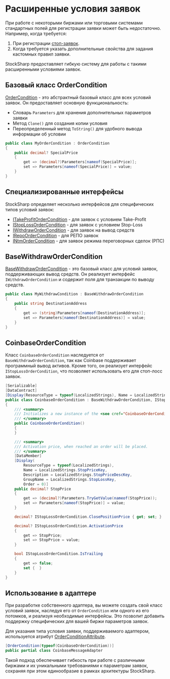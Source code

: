 # Расширенные условия заявок

При работе с некоторыми биржами или торговыми системами стандартных полей для регистрации заявки может быть недостаточно. Например, когда требуется:

1. При регистрации [стоп-заявок](../../orders_management/create_new_stop_order.md).
2. Когда требуется указать дополнительные свойства для задания кастомных правил заявки.

StockSharp предоставляет гибкую систему для работы с такими расширенными условиями заявок.

## Базовый класс OrderCondition

[OrderCondition](xref:StockSharp.Messages.OrderCondition) - это абстрактный базовый класс для всех условий заявок. Он предоставляет основную функциональность:

- Словарь `Parameters` для хранения дополнительных параметров заявки
- Метод `Clone()` для создания копии условия
- Переопределенный метод `ToString()` для удобного вывода информации об условии

```cs
public class MyOrderCondition : OrderCondition
{
	public decimal? SpecialPrice
	{
		get => (decimal?)Parameters[nameof(SpecialPrice)];
		set => Parameters[nameof(SpecialPrice)] = value;
	}
}
```

## Специализированные интерфейсы

StockSharp определяет несколько интерфейсов для специфических типов условий заявок:

- [ITakeProfitOrderCondition](xref:StockSharp.Messages.ITakeProfitOrderCondition) - для заявок с условием Take-Profit
- [IStopLossOrderCondition](xref:StockSharp.Messages.IStopLossOrderCondition) - для заявок с условием Stop-Loss
- [IWithdrawOrderCondition](xref:StockSharp.Messages.IWithdrawOrderCondition) - для заявок на вывод средств
- [IRepoOrderCondition](xref:StockSharp.Messages.IRepoOrderCondition) - для РЕПО заявок
- [INtmOrderCondition](xref:StockSharp.Messages.INtmOrderCondition) - для заявок режима переговорных сделок (РПС)

## BaseWithdrawOrderCondition

[BaseWithdrawOrderCondition](xref:StockSharp.Messages.BaseWithdrawOrderCondition) - это базовый класс для условий заявок, поддерживающих вывод средств. Он реализует интерфейс `IWithdrawOrderCondition` и содержит поля для транзакции по выводу средств.

```cs
public class MyWithdrawCondition : BaseWithdrawOrderCondition
{
	public string DestinationAddress
	{
		get => (string)Parameters[nameof(DestinationAddress)];
		set => Parameters[nameof(DestinationAddress)] = value;
	}
}
```

## CoinbaseOrderCondition

Класс `CoinbaseOrderCondition` наследуется от `BaseWithdrawOrderCondition`, так как Coinbase поддерживает программный вывод активов. Кроме того, он реализует интерфейс `IStopLossOrderCondition`, что позволяет использовать его для стоп-лосс заявок.

```cs
[Serializable]
[DataContract]
[Display(ResourceType = typeof(LocalizedStrings), Name = LocalizedStrings.CoinbaseKey)]
public class CoinbaseOrderCondition : BaseWithdrawOrderCondition, IStopLossOrderCondition
{
	/// <summary>
	/// Initializes a new instance of the <see cref="CoinbaseOrderCondition"/>.
	/// </summary>
	public CoinbaseOrderCondition()
	{
	}

	/// <summary>
	/// Activation price, when reached an order will be placed.
	/// </summary>
	[DataMember]
	[Display(
		ResourceType = typeof(LocalizedStrings),
		Name = LocalizedStrings.StopPriceKey,
		Description = LocalizedStrings.StopPriceDescKey,
		GroupName = LocalizedStrings.StopLossKey,
		Order = 0)]
	public decimal? StopPrice
	{
		get => (decimal?)Parameters.TryGetValue(nameof(StopPrice));
		set => Parameters[nameof(StopPrice)] = value;
	}

	decimal? IStopLossOrderCondition.ClosePositionPrice { get; set; }

	decimal? IStopLossOrderCondition.ActivationPrice
	{
		get => StopPrice;
		set => StopPrice = value;
	}

	bool IStopLossOrderCondition.IsTrailing
	{
		get => false;
		set {  }
	}
}
```

## Использование в адаптере

При разработке собственного адаптера, вы можете создать свой класс условий заявок, наследуя его от `OrderCondition` или одного из его потомков, и реализуя необходимые интерфейсы. Это позволит добавить поддержку специфических для вашей биржи параметров заявок.

Для указания типа условия заявки, поддерживаемого адаптером, используется атрибут [OrderConditionAttribute](xref:StockSharp.Messages.OrderConditionAttribute).

```cs
[OrderCondition(typeof(CoinbaseOrderCondition))]
public partial class CoinbaseMessageAdapter
```

Такой подход обеспечивает гибкость при работе с различными биржами и их уникальными требованиями к параметрам заявок, сохраняя при этом единообразие в рамках архитектуры StockSharp.